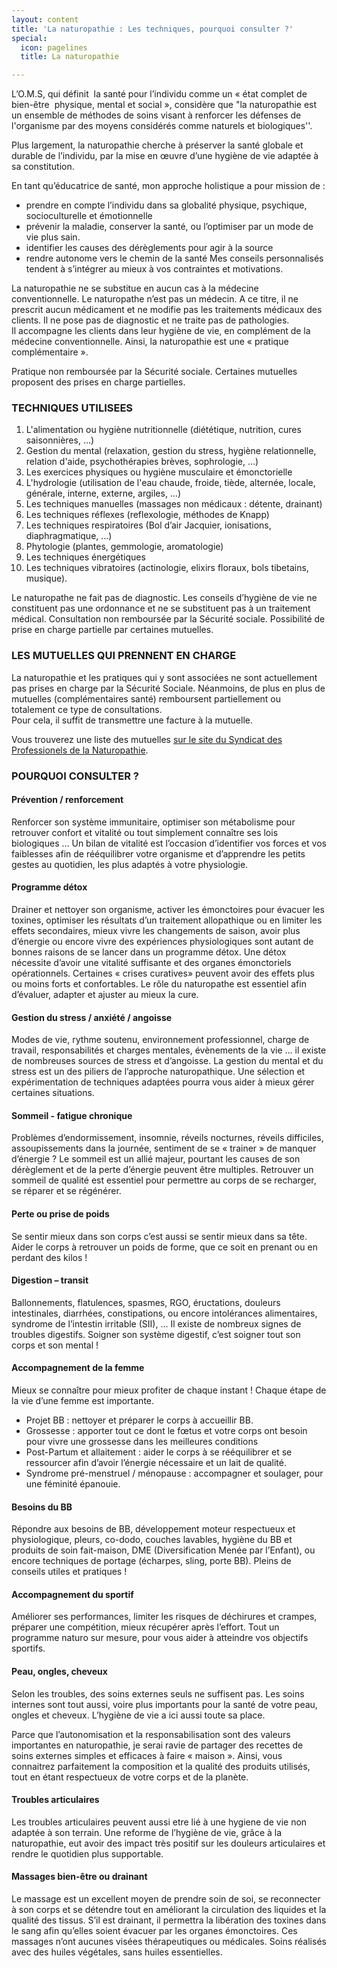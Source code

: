 ```yaml
---
layout: content
title: 'La naturopathie : Les techniques, pourquoi consulter ?'
special:
  icon: pagelines
  title: La naturopathie

---
```


L’O.M.S, qui définit  la santé pour l’individu comme un « état complet de bien-être  physique, mental et social », considère que "la naturopathie est un ensemble de méthodes de soins visant à renforcer les défenses de l'organisme par des moyens considérés comme naturels et biologiques''.

Plus largement, la naturopathie cherche à préserver la santé globale et durable de l’individu, par la mise en œuvre d’une hygiène de vie adaptée à sa constitution.

En tant qu’éducatrice de santé, mon approche holistique a pour mission de :
- prendre en compte l’individu dans sa globalité physique, psychique, socioculturelle et émotionnelle
- prévenir la maladie, conserver la santé, ou l’optimiser par un mode de vie plus sain.
- identifier les causes des dérèglements pour agir à la source
- rendre autonome vers le chemin de la santé
Mes conseils personnalisés tendent à s’intégrer au mieux à vos contraintes et motivations.

La naturopathie ne se substitue en aucun cas à la médecine conventionnelle. Le naturopathe n’est pas un médecin. A ce titre, il ne prescrit aucun médicament et ne modifie pas les traitements médicaux des clients. Il ne pose pas de diagnostic et ne traite pas de pathologies.  
Il accompagne les clients dans leur hygiène de vie, en complément de la médecine conventionnelle. Ainsi, la naturopathie est une « pratique complémentaire ».

Pratique non remboursée par la Sécurité sociale. Certaines mutuelles proposent des prises en charge partielles.

### TECHNIQUES UTILISEES

1. L'alimentation ou hygiène nutritionnelle (diététique, nutrition, cures saisonnières, …)
2. Gestion du mental (relaxation, gestion du stress, hygiène relationnelle, relation d'aide, psychothérapies brèves, sophrologie, …)
3. Les exercices physiques ou hygiène musculaire et émonctorielle
4. L'hydrologie (utilisation de l'eau chaude, froide, tiède, alternée, locale, générale, interne, externe, argiles, …)
5. Les techniques manuelles (massages non médicaux : détente, drainant)
6. Les techniques réflexes (reflexologie, méthodes de Knapp)
7. Les techniques respiratoires  (Bol d’air Jacquier, ionisations, diaphragmatique, …)
8. Phytologie (plantes, gemmologie, aromatologie) 
9. Les techniques énergétiques 
10. Les techniques vibratoires (actinologie, elixirs floraux, bols tibetains, musique).

Le naturopathe ne fait pas de diagnostic.
Les conseils d’hygiène de vie ne constituent pas une ordonnance et ne se substituent pas à un traitement médical.
Consultation non remboursée par la Sécurité sociale. Possibilité de prise en charge partielle par certaines mutuelles.



### LES MUTUELLES QUI PRENNENT EN CHARGE

La naturopathie et les pratiques qui y sont associées ne sont actuellement pas prises en charge par la Sécurité Sociale.
Néanmoins, de plus en plus de mutuelles (complémentaires santé) remboursent partiellement ou totalement ce type de consultations.  
Pour cela, il suffit de transmettre une facture à la mutuelle.

Vous trouverez une liste des mutuelles [sur le site du Syndicat des Professionels de la Naturopathie](https://www.syndicat-naturopathie.fr/les-mutuelles/).



### POURQUOI CONSULTER ?

#### Prévention / renforcement 
Renforcer son système immunitaire, optimiser son métabolisme pour retrouver confort et vitalité ou tout simplement connaître ses lois biologiques …
Un bilan de vitalité est l’occasion d’identifier vos forces et vos faiblesses afin de rééquilibrer votre organisme et d’apprendre les petits gestes au quotidien, les plus adaptés à votre physiologie.

#### Programme détox 
Drainer et nettoyer son organisme, activer les émonctoires pour évacuer les toxines, optimiser les résultats d’un traitement allopathique ou en limiter les effets secondaires, mieux vivre les changements de saison, avoir plus d’énergie ou encore vivre des expériences physiologiques sont autant de bonnes raisons de se lancer dans un programme détox.
Une détox nécessite d’avoir une vitalité suffisante et des organes émonctoriels opérationnels. 
Certaines « crises curatives» peuvent avoir des effets plus ou moins forts et confortables. Le rôle du naturopathe est essentiel afin d’évaluer, adapter et ajuster au mieux la cure.

#### Gestion du stress / anxiété / angoisse
Modes de vie, rythme soutenu, environnement professionnel, charge de travail, responsabilités et charges mentales, évènements de la vie … il existe de nombreuses sources de stress et d’angoisse.
La gestion du mental et du stress est un des piliers de l’approche naturopathique. 
Une sélection et expérimentation de techniques adaptées pourra vous aider à mieux gérer certaines situations.

#### Sommeil - fatigue chronique 
Problèmes d’endormissement, insomnie, réveils nocturnes, réveils difficiles, assoupissements dans la journée, sentiment de se « trainer » de manquer d’énergie ?
Le sommeil est un allié majeur, pourtant les causes de son dérèglement et de la perte d’énergie peuvent être multiples.
Retrouver un sommeil de qualité est essentiel pour permettre au corps de se recharger, se réparer et se régénérer.

#### Perte ou prise de poids
Se sentir mieux dans son corps c’est aussi se sentir mieux dans sa tête.
Aider le corps à retrouver un poids de forme, que ce soit en prenant ou en perdant des kilos !

#### Digestion – transit
Ballonnements, flatulences, spasmes, RGO, éructations, douleurs intestinales, diarrhées, constipations, ou encore intolérances alimentaires, syndrome de l’intestin irritable (SII), ...
Il existe de nombreux signes de troubles digestifs. Soigner son système digestif, c’est soigner tout son corps et son mental !

#### Accompagnement de la femme
Mieux se connaître pour mieux profiter de chaque instant ! Chaque étape de la vie d’une femme est importante. 
- Projet BB : nettoyer et préparer le corps à accueillir BB.
- Grossesse : apporter tout ce dont le fœtus et votre corps ont besoin pour vivre une grossesse dans les meilleures conditions
- Post-Partum et allaitement :  aider le corps à se rééquilibrer et se ressourcer afin d’avoir l’énergie nécessaire et un lait de qualité.
- Syndrome pré-menstruel / ménopause : accompagner et soulager, pour une féminité épanouie.

#### Besoins du BB
Répondre aux besoins de BB, développement moteur respectueux et physiologique, pleurs, co-dodo, couches lavables, hygiène du BB et produits de soin fait-maison, DME (Diversification Menée par l’Enfant), ou encore techniques de portage (écharpes, sling, porte BB).  Pleins de conseils utiles et pratiques !

#### Accompagnement du sportif
Améliorer ses performances, limiter les risques de déchirures et crampes, préparer une compétition, mieux récupérer après l’effort.
Tout un programme naturo sur mesure, pour vous aider à atteindre vos objectifs sportifs.

#### Peau, ongles, cheveux
Selon les troubles, des soins externes seuls ne suffisent pas. Les soins internes sont tout aussi, voire plus importants pour la santé de votre peau, ongles et cheveux. 
L’hygiène de vie a ici aussi toute sa place. 

Parce que l’autonomisation  et la responsabilisation sont des valeurs importantes en naturopathie, je serai ravie de partager des recettes de soins externes simples et efficaces  à faire « maison ».
Ainsi, vous connaitrez parfaitement la composition et la qualité des produits utilisés, tout en étant respectueux de votre corps et de la planète.

#### Troubles articulaires
Les troubles articulaires peuvent aussi etre lié à une hygiene de vie non adaptée à son terrain. Une reforme de l’hygiène de vie, grâce à la naturopathie, eut avoir des impact très positif sur les douleurs articulaires et rendre le quotidien plus supportable.

#### Massages bien-être ou drainant
Le massage est un excellent moyen de prendre soin de soi, se reconnecter à son corps et se détendre tout en améliorant la circulation des liquides et la qualité des tissus.
S’il est drainant, il permettra la libération des toxines dans le sang afin qu’elles soient évacuer par les organes émonctoires.
Ces massages n’ont aucunes visées thérapeutiques ou médicales.
Soins réalisés avec des huiles végétales, sans huiles essentielles.

